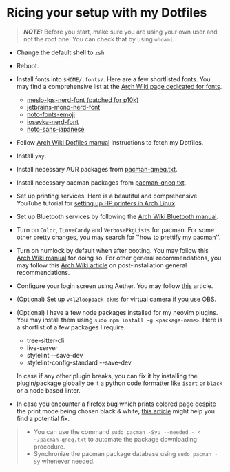# Ricing your setup with my Dotfiles

> **_NOTE:_** Before you start, make sure you are using your own user and not
> the root one. You can check that by using `whoami`.

- Change the default shell to `zsh`.

- Reboot.

- Install fonts into `$HOME/.fonts/`.
  Here are a few shortlisted fonts.
  You may find a comprehensive list at the [Arch Wiki page
  dedicated for fonts][archwikifonts].

  - [meslo-lgs-nerd-font (patched for p10k)][meslolgs]
  - [jetbrains-mono-nerd-font][nerdfonts]
  - [noto-fonts-emoji][notocolemoji]
  - [iosevka-nerd-font][nerdfonts]
  - [noto-sans-japanese][notosansjp]

- Follow [Arch Wiki Dotfiles manual][archwikidotfiles]
  instructions to fetch my Dotfiles.

- Install `yay`.

- Install necessary AUR packages from [pacman-qmeq.txt](pacman-qmeq.txt).

- Install necessary pacman packages from [pacman-qneq.txt](pacman-qneq.txt).

- Set up printing services. Here is a beautiful
  and comprehensive YouTube tutorial for [setting up
  HP printers in Arch Linux][hpprint].

- Set up Bluetooth services by following the
  [Arch Wiki Bluetooth manual][bluetooth].

- Turn on `Color`, `ILoveCandy` and `VerbosePkgLists` for pacman.
  For some other pretty changes, you may search for
  ''how to prettify my pacman''.

- Turn on numlock by default when after booting.
  You may follow this [Arch Wiki manual][numlock] for doing so.
  For other general recommendations, you may follow
  this [Arch Wiki article][archwikipostinstall]
  on post-installation general recommendations.

- Configure your login screen using Aether. You
  may follow [this][loginaether] article.

- (Optional) Set up `v4l2loopback-dkms` for virtual
  camera if you use OBS.

- (Optional) I have a few node packages installed for my neovim plugins.
  You may install them using `sudo npm install -g <package-name>`.
  Here is a shortlist of a few packages I require.

  - tree-sitter-cli
  - live-server
  - stylelint --save-dev
  - stylelint-config-standard --save-dev

  In case if any other plugin breaks, you can fix it by
  installing the plugin/package
  globally be it a python code formatter like
  `isort` or `black` or a node based linter.

- In case you encounter a firefox bug which prints colored
  page despite the print mode being chosen black & white,
  [this article][firefoxbwbug]
  might help you find a potential fix.

> - You can use the command
>   `sudo pacman -Syu --needed - < ~/pacman-qneq.txt` to
>   automate the package downloading procedure.
> - Synchronize the pacman package database using
>   `sudo pacman -Sy` whenever needed.

[archwikidotfiles]: https://wiki.archlinux.org/title/Dotfiles
[meslolgs]: https://github.com/romkatv/powerlevel10k?tab=readme-ov-file#fonts
[nerdfonts]: https://www.nerdfonts.com/font-downloads
[notocolemoji]: https://fonts.google.com/noto/specimen/Noto+Color+Emoji
[notosansjp]: https://fonts.google.com/noto/specimen/Noto+Sans+JP
[archwikifonts]: https://wiki.archlinux.org/title/Fonts
[hpprint]: https://youtu.be/dSRblSh48DM?si=ef0uAXNTo7KrJAzD
[bluetooth]: https://wiki.archlinux.org/title/Bluetooth
[numlock]: https://wiki.archlinux.org/title/Activating_numlock_on_bootup
[archwikipostinstall]: https://wiki.archlinux.org/title/General_recommendations
[loginaether]: https://github.com/iamsubhranil/Rice/blob/main/lightdm-webkit2-greeter_executive.md
[firefoxbwbug]: https://support.mozilla.org/en-US/questions/1325194#question-reply
